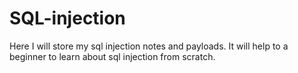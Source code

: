 # SQL-injection
Here I will store my sql injection notes and payloads. It will help to a beginner to learn about sql injection from scratch.
